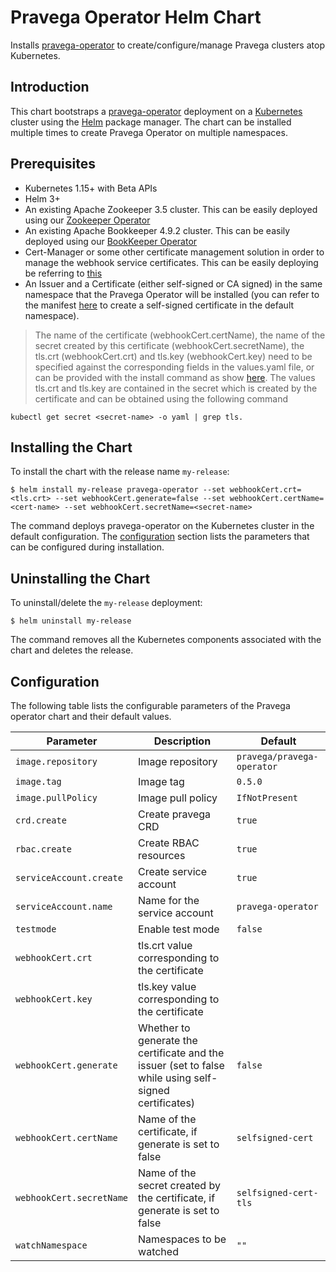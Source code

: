 # Pravega Operator Helm Chart

Installs [pravega-operator](https://github.com/pravega/pravega-operator) to create/configure/manage Pravega clusters atop Kubernetes.

## Introduction

This chart bootstraps a [pravega-operator](https://github.com/pravega/pravega-operator) deployment on a [Kubernetes](http://kubernetes.io) cluster using the [Helm](https://helm.sh) package manager. The chart can be installed multiple times to create Pravega Operator on multiple namespaces.

## Prerequisites
  - Kubernetes 1.15+ with Beta APIs
  - Helm 3+
  - An existing Apache Zookeeper 3.5 cluster. This can be easily deployed using our [Zookeeper Operator](https://github.com/pravega/zookeeper-operator)
  - An existing Apache Bookkeeper 4.9.2 cluster. This can be easily deployed using our [BookKeeper Operator](https://github.com/pravega/bookkeeper-operator)
  - Cert-Manager or some other certificate management solution in order to manage the webhook service certificates. This can be easily deploying be referring to [this](https://cert-manager.io/docs/installation/kubernetes/)
  - An Issuer and a Certificate (either self-signed or CA signed) in the same namespace that the Pravega Operator will be installed (you can refer to the manifest [here](https://github.com/pravega/pravega-operator/blob/master/deploy/certificate.yaml) to create a self-signed certificate in the default namespace).
  > The name of the certificate (webhookCert.certName), the name of the secret created by this certificate (webhookCert.secretName), the tls.crt (webhookCert.crt) and tls.key (webhookCert.key) need to be specified against the corresponding fields in the values.yaml file, or can be provided with the install command as show [here](#installing-the-chart). The values tls.crt and tls.key are contained in the secret which is created by the certificate and can be obtained using the following command
  ```
  kubectl get secret <secret-name> -o yaml | grep tls.
  ```

## Installing the Chart

To install the chart with the release name `my-release`:

```
$ helm install my-release pravega-operator --set webhookCert.crt=<tls.crt> --set webhookCert.generate=false --set webhookCert.certName=<cert-name> --set webhookCert.secretName=<secret-name>
```

The command deploys pravega-operator on the Kubernetes cluster in the default configuration. The [configuration](#configuration) section lists the parameters that can be configured during installation.

## Uninstalling the Chart

To uninstall/delete the `my-release` deployment:

```
$ helm uninstall my-release
```

The command removes all the Kubernetes components associated with the chart and deletes the release.

## Configuration

The following table lists the configurable parameters of the Pravega operator chart and their default values.

| Parameter | Description | Default |
| ----- | ----------- | ------ |
| `image.repository` | Image repository | `pravega/pravega-operator` |
| `image.tag` | Image tag | `0.5.0` |
| `image.pullPolicy` | Image pull policy | `IfNotPresent` |
| `crd.create` | Create pravega CRD | `true` |
| `rbac.create` | Create RBAC resources | `true` |
| `serviceAccount.create` | Create service account | `true` |
| `serviceAccount.name` | Name for the service account | `pravega-operator` |
| `testmode` | Enable test mode | `false` |
| `webhookCert.crt` | tls.crt value corresponding to the certificate | |
| `webhookCert.key` | tls.key value corresponding to the certificate | |
| `webhookCert.generate` | Whether to generate the certificate and the issuer (set to false while using self-signed certificates) | `false` |
| `webhookCert.certName` | Name of the certificate, if generate is set to false | `selfsigned-cert` |
| `webhookCert.secretName` | Name of the secret created by the certificate, if generate is set to false | `selfsigned-cert-tls` |
| `watchNamespace` | Namespaces to be watched  | `""` |
